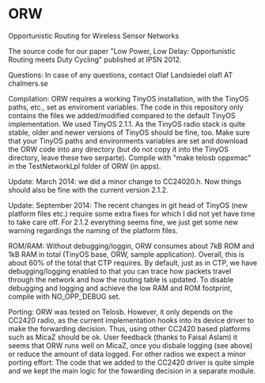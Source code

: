 ORW
===

Opportunistic Routing for Wireless Sensor Networks

The source code for our paper "Low Power, Low Delay: Opportunistic Routing meets Duty Cycling" published at IPSN 2012.

Questions:
In case of any questions, contact Olaf Landsiedel olafl AT chalmers.se

Compilation:
ORW requires a working TinyOS installation, with the TinyOS paths, etc., set as enviroment variables. 
The code in this repository only contains the files we added/modified compared to the default TinyOS implementation. 
We used TinyOS 2.1.1. As the TinyOS radio stack is quite stable, older and newer versions of TinyOS should be fine, too.
Make sure that your TinyOS paths and environments variables are set and download the ORW code into any directory (but do not copy it into the TinyOS directory, leave these two serparte). Compile with "make telosb oppxmac" in the TestNetworkLpl folder of ORW (in apps).

Update: March 2014: we did a minor change to CC24020.h. Now things should also be fine with the current version 2.1.2.

Update: September 2014: The recent changes in git head of TinyOS (new platform files etc.) require some extra fixes for which I did not yet have time to take care off. For 2.1.2 everything seems fine, we just get some new warning regardings the naming of the platform files.

ROM/RAM:
Without debugging/loggin, ORW consumes about 7kB ROM and 1kB RAM in total (TinyOS base, ORW, sample application).  Overall, this is about 60% of the total that CTP requires.
By default, just as in CTP, we have debugging/logging enabled to that you can trace how packets travel through the network and how the routing table is updated. To disable debugging and logging and achieve the low RAM and ROM footprint, compile with NO_OPP_DEBUG set. 

Porting:
ORW was tested on Telosb. 
However, it only depends on the CC2420 radio, as the current implementation hooks into its device driver to make the forwarding decision. 
Thus, using other CC2420 based platforms such as MicaZ should be ok. User feedback (thanks to Faisal Aslam) it seems that ORW runs well on MicaZ, once you disbale logging (see above) or reduce the amount of data logged.
For other radios we expect a minor porting effort: 
The code that we added to the CC2420 driver is quite simple and we kept the main logic for the fowarding decision in a separate module.
